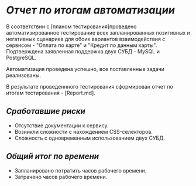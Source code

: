 # ***Отчет по итогам автоматизации***

В соответствии с [планом тестирования]проведено автоматизированное тестирование всех запланированных позитивных и негативных сценариев для обоих вариантов взаимодействия с сервисом - "Оплата по карте" и "Кредит по данным карты". Подтверждена заявленная поддержка двух СУБД - MySQL и PostgreSQL.

Автоматизация проведена успешно, все поставленные задачи реализованы.

В результате проведеннного тестирования сформирован отчет по итогам тестирования - [Report.md].

## ***Сработавшие риски***

- Отсутствие документации к сервису.
- Возникли сложности с нахождением CSS-селекторов.
- Сложность с одновременным использованием двух СУБД.


## ***Общий итог по времени***

- Запланировано потратить часов рабочего времени.
- Затрачено часов рабочего времени.